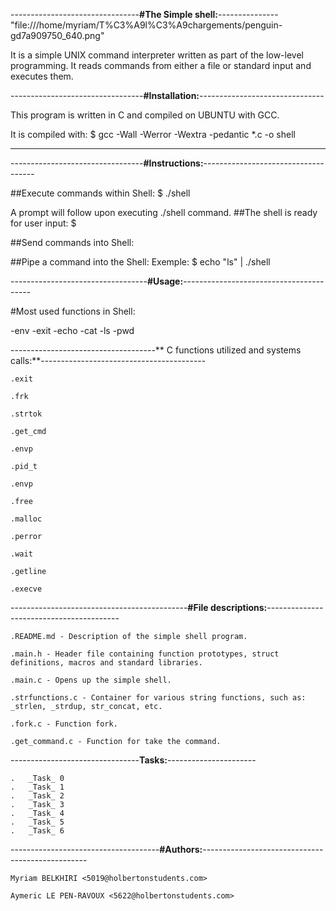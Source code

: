 --------------------------------**#The Simple shell:**---------------			
"file:///home/myriam/T%C3%A9l%C3%A9chargements/penguin-gd7a909750_640.png"



It is a simple UNIX command interpreter written as part of the low-level programming.
It reads commands from either a file or standard input and executes them.


---------------------------------**#Installation:**-------------------------------


This program is written in C and compiled on UBUNTU with GCC.

It is compiled with: 
$ gcc -Wall -Werror -Wextra -pedantic *.c -o shell <span class= "bg-warning">

***
---------------------------------**#Instructions:**------------------------------------


##Execute commands within Shell:
$ ./shell

A prompt will follow upon executing ./shell command.
##The shell is ready for user input:
$


##Send commands into Shell:

##Pipe a command into the Shell:
Exemple:
$ echo "ls" | ./shell



----------------------------------**#Usage:**----------------------------------------


#Most used functions in Shell:

-env
-exit
-echo
-cat
-ls
-pwd


------------------------------------** C functions utilized and systems calls:**-----------------------------------------


	.exit

	.frk

	.strtok

	.get_cmd

	.envp

	.pid_t

	.envp

	.free

	.malloc

	.perror

	.wait

	.getline
	
	.execve

--------------------------------------------**#File descriptions:**-----------------------------------------


	.README.md - Description of the simple shell program. 

	.main.h - Header file containing function prototypes, struct definitions, macros and standard libraries.

	.main.c - Opens up the simple shell.

	.strfunctions.c - Container for various string functions, such as: _strlen, _strdup, str_concat, etc.

	.fork.c - Function fork.

	.get_command.c - Function for take the command.


--------------------------------**Tasks:**----------------------



	.	_Task_ 0
	.	_Task_ 1
	.	_Task_ 2 
	.	_Task_ 3
	.	_Task_ 4
	.	_Task_ 5
	.	_Task_ 6



-------------------------------------**#Authors:**-------------------------------------------------



	Myriam BELKHIRI <5019@holbertonstudents.com>

	Aymeric LE PEN-RAVOUX <5622@holbertonstudents.com>



